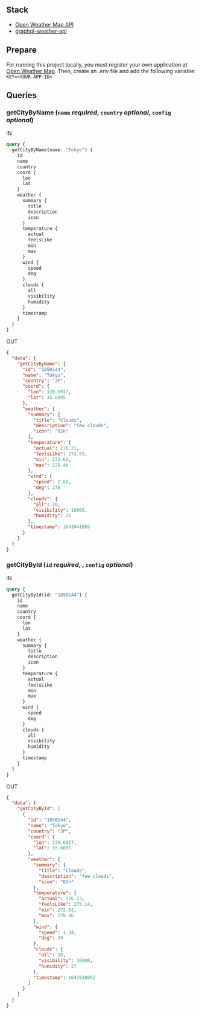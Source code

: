 ## Stack
  - [Open Weather Map API](https://openweathermap.org/api)
  - [graphql-weather-api](https://github.com/konstantinmuenster/graphql-weather-api)

## Prepare

For running this project locally, you must register your own application at [Open Weather Map](https://openweathermap.org/api). Then, create an .env file and add the following variable: `KEY=<YOUR-APP-ID>`

## Queries

### getCityByName (`name` _required_, `country` _optional_, `config` _optional_)

IN

```graphql
query {
  getCityByName(name: "Tokyo") {
    id
    name
    country
    coord {
      lon
      lat
    }
    weather {
      summary {
        title
        description
        icon
      }
      temperature {
        actual
        feelsLike
        min
        max
      }
      wind {
        speed
        deg
      }
      clouds {
        all
        visibility
        humidity
      }
      timestamp
    }
  }
}
```

OUT

```json
{
  "data": {
    "getCityByName": {
      "id": "1850144",
      "name": "Tokyo",
      "country": "JP",
      "coord": {
        "lon": 139.6917,
        "lat": 35.6895
      },
      "weather": {
        "summary": {
          "title": "Clouds",
          "description": "few clouds",
          "icon": "02n"
        },
        "temperature": {
          "actual": 276.21,
          "feelsLike": 273.59,
          "min": 272.62,
          "max": 278.46
        },
        "wind": {
          "speed": 2.68,
          "deg": 278
        },
        "clouds": {
          "all": 20,
          "visibility": 10000,
          "humidity": 26
        },
        "timestamp": 1641041065
      }
    }
  }
}
```

### getCityById (`id` _required_, , `config` _optional_)

IN

```graphql
query {
  getCityById(id: "1850144") {
    id
    name
    country
    coord {
      lon
      lat
    }
    weather {
      summary {
        title
        description
        icon
      }
      temperature {
        actual
        feelsLike
        min
        max
      }
      wind {
        speed
        deg
      }
      clouds {
        all
        visibility
        humidity
      }
      timestamp
    }
  }
}
```

OUT

```json
{
  "data": {
    "getCityById": [
      {
        "id": "1850144",
        "name": "Tokyo",
        "country": "JP",
        "coord": {
          "lon": 139.6917,
          "lat": 35.6895
        },
        "weather": {
          "summary": {
            "title": "Clouds",
            "description": "few clouds",
            "icon": "02n"
          },
          "temperature": {
            "actual": 276.23,
            "feelsLike": 275.14,
            "min": 272.62,
            "max": 278.46
          },
          "wind": {
            "speed": 1.34,
            "deg": 39
          },
          "clouds": {
            "all": 20,
            "visibility": 10000,
            "humidity": 27
          },
          "timestamp": 1641038952
        }
      }
    ]
  }
}
```
